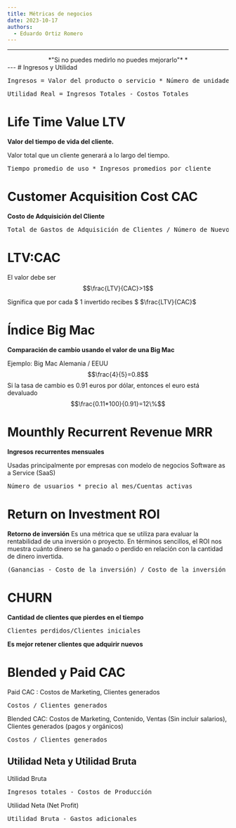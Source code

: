 ```yaml
---
title: Métricas de negocios
date: 2023-10-17
authors:
  - Eduardo Ortiz Romero
---
```

---
<center>
*"Si no puedes medirlo no puedes mejorarlo"* *
</center>
---
# Ingresos y Utilidad

<pre>
Ingresos = Valor del producto o servicio * Número de unidades vendidas
</pre>

<pre>
Utilidad Real = Ingresos Totales - Costos Totales
</pre>
# Life Time Value LTV

**Valor del tiempo de vida del cliente.**

Valor total que un cliente generará a lo largo del tiempo.
<pre>
Tiempo promedio de uso * Ingresos promedios por cliente
</pre>
# Customer Acquisition Cost CAC

**Costo de Adquisición del Cliente**
<pre>
Total de Gastos de Adquisición de Clientes / Número de Nuevos Clientes Adquiridos
</pre>

# LTV:CAC

El valor debe ser
$$\frac{LTV}{CAC}>1$$

Significa que por cada $ $1$ invertido recibes $ $\frac{LTV}{CAC}$ 


# Índice Big Mac 

**Comparación de cambio usando el valor de una Big Mac**

Ejemplo:
Big Mac Alemania / EEUU
$$\frac{4}{5}=0.8$$
Si la tasa de cambio es $0.91$ euros por dólar, entonces el euro está devaluado
$$\frac{0.11*100}{0.91}=12\%$$
# Mounthly Recurrent Revenue MRR

**Ingresos recurrentes mensuales**

Usadas principalmente por empresas con modelo de negocios Software as a Service (SaaS)

<pre>
Número de usuarios * precio al mes/Cuentas activas
</pre>
# Return on Investment ROI

**Retorno de inversión**
Es una métrica que se utiliza para evaluar la rentabilidad de una inversión o proyecto. En términos sencillos, el ROI nos muestra cuánto dinero se ha ganado o perdido en relación con la cantidad de dinero invertida.

<pre>
(Ganancias - Costo de la inversión) / Costo de la inversión *100
</pre>
# CHURN

**Cantidad de clientes que pierdes en el tiempo**

<pre>
Clientes perdidos/Clientes iniciales
</pre>

**Es mejor retener clientes que adquirir nuevos**

# Blended y Paid CAC

Paid CAC : Costos de Marketing, Clientes generados

<pre>
Costos / Clientes generados
</pre>

Blended CAC:  Costos de Marketing, Contenido, Ventas (Sin incluir salarios), Clientes generados (pagos y orgánicos)

<pre>
Costos / Clientes generados
</pre>
## Utilidad Neta y Utilidad Bruta

Utilidad Bruta

<pre>
Ingresos totales - Costos de Producción
</pre>

Utilidad Neta (Net Profit)

<pre>
Utilidad Bruta - Gastos adicionales
</pre>